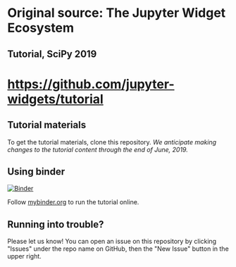 # Original source: The Jupyter Widget Ecosystem

## Tutorial, SciPy 2019

# https://github.com/jupyter-widgets/tutorial

## Tutorial materials

To get the tutorial materials, clone this repository. *We anticipate making changes to the tutorial content through the end of June, 2019.*

## Using binder

[![Binder](https://mybinder.org/badge.svg)](https://mybinder.org/v2/gh/jupyter-widgets/tutorial/master)

Follow [mybinder.org](https://mybinder.org/v2/gh/jupyter-widgets/tutorial/master) to run the tutorial online.

## Running into trouble?

Please let us know! You can open an issue on this repository by clicking "Issues" under the repo name on GitHub, then the "New Issue" button in the upper right.
